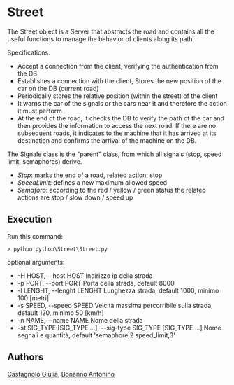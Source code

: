 # Street

The Street object is a Server that abstracts the road and contains all the useful functions to manage the behavior of clients along its path

Specifications:
- Accept a connection from the client, verifying the authentication from the DB
- Establishes a connection with the client, Stores the new position of the car on the DB (current road)
- Periodically stores the relative position (within the street) of the client
- It warns the car of the signals or the cars near it and therefore the action it must perform
- At the end of the road, it checks the DB to verify the path of the car and then provides the information to access the next road. If there are no subsequent roads, it indicates to the machine that it has arrived at its destination and confirms the arrival of the machine on the DB.


The Signale class is the "parent" class, from which all signals (stop, speed limit, semaphores) derive.

- *Stop*: marks the end of a road, related action: stop
- *SpeedLimit*: defines a new maximum allowed speed
- *Semaforo*: according to the red / yellow / green status the related actions are stop / slow down / speed up


## Execution

Run this command:

`> python python\Street\Street.py`

optional arguments:
- -H HOST, --host HOST  Indirizzo ip della strada
-  -p PORT, --port PORT  Porta della strada, default 8000
-  -l LENGHT, --lenght LENGHT  Lunghezza strada, default 1000, minimo 100 [metri]
- -s SPEED, --speed SPEED Velcità massima percorribile sulla strada, default 120, minimo 50 [km/h]
- -n NAME, --name NAME  Nome della strada
- -st SIG_TYPE [SIG_TYPE ...], --sig-type SIG_TYPE [SIG_TYPE ...]  Nome segnali e quantità, default 'semaphore,2 speed_limit,3'


## Authors

[Castagnolo Giulia](https://github.com/yuko95), [Bonanno Antonino](https://github.com/AntoninoBonanno)



